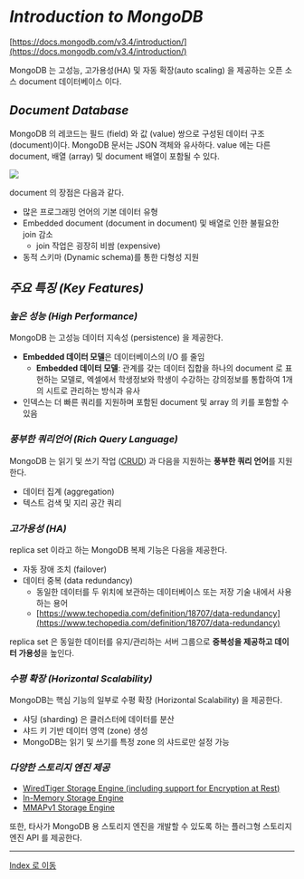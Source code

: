 # _Introduction to MongoDB_
[https://docs.mongodb.com/v3.4/introduction/](https://docs.mongodb.com/v3.4/introduction/)

MongoDB 는 고성능, 고가용성(HA) 및 자동 확장(auto scaling) 을 제공하는 오픈 소스 document 데이터베이스 이다.

## _Document Database_

MongoDB 의 레코드는 필드 (field) 와 값 (value) 쌍으로 구성된 데이터 구조(document)이다. MongoDB 문서는 JSON 객체와 유사하다. value 에는 다른 document, 배열 (array) 및 document 배열이 포함될 수 있다.

![](https://docs.mongodb.com/v3.4/_images/crud-annotated-document.bakedsvg.svg)

document 의 장점은 다음과 같다.
- 많은 프로그래밍 언어의 기본 데이터 유형
- Embedded document (document in document) 및 배열로 인한 불필요한 join 감소
  - join 작업은 굉장히 비쌈 (expensive)
- 동적 스키마 (Dynamic schema)를 통한 다형성 지원

## _주요 특징 (Key Features)_
### _높은 성능 (High Performance)_

MongoDB 는 고성능 데이터 지속성 (persistence) 을 제공한다.
- **Embedded 데이터 모델**은 데이터베이스의 I/O 를 줄임
  - **Embedded 데이터 모델**: 관계를 갖는 데이터 집합을 하나의 document 로 표현하는 모델로, 엑셀에서 학생정보와 학생이 수강하는 강의정보를 통합하여 1개의 시트로 관리하는 방식과 유사
- 인덱스는 더 빠른 쿼리를 지원하며 포함된 document 및 array 의 키를 포함할 수 있음

### _풍부한 쿼리언어 (Rich Query Language)_

MongoDB 는 읽기 및 쓰기 작업 ([CRUD](https://docs.mongodb.com/v3.4/crud/)) 과 다음을 지원하는 **풍부한 쿼리 언어**를 지원한다.
- 데이터 집계 (aggregation)
- 텍스트 검색 및 지리 공간 쿼리

### _고가용성 (HA)_

replica set 이라고 하는 MongoDB 복제 기능은 다음을 제공한다.
- 자동 장애 조치 (failover)
- 데이터 중복 (data redundancy)
  - 동일한 데이터를 두 위치에 보관하는 데이터베이스 또는 저장 기술 내에서 사용하는 용어
  - [https://www.techopedia.com/definition/18707/data-redundancy](https://www.techopedia.com/definition/18707/data-redundancy)

replica set 은 동일한 데이터를 유지/관리하는 서버 그룹으로 **중복성을 제공하고 데이터 가용성**을 높인다.

### _수평 확장 (Horizontal Scalability)_

MongoDB는 핵심 기능의 일부로 수평 확장 (Horizontal Scalability) 을 제공한다.
- 샤딩 (sharding) 은 클러스터에 데이터를 분산
- 샤드 키 기반 데이터 영역 (zone) 생성
- MongoDB는 읽기 및 쓰기를 특정 zone 의 샤드로만 설정 가능

### _다양한 스토리지 엔진 제공_

- [WiredTiger Storage Engine (including support for Encryption at Rest)](https://docs.mongodb.com/v3.4/core/wiredtiger/)
- [In-Memory Storage Engine](https://docs.mongodb.com/v3.4/core/inmemory/)
- [MMAPv1 Storage Engine](https://docs.mongodb.com/v3.4/core/mmapv1/)

또한, 타사가 MongoDB 용 스토리지 엔진을 개발할 수 있도록 하는 플러그형 스토리지 엔진 API 를 제공한다.

---
[Index 로 이동](https://github.com/jx2lee/getting-started-with-mongodb#index)
